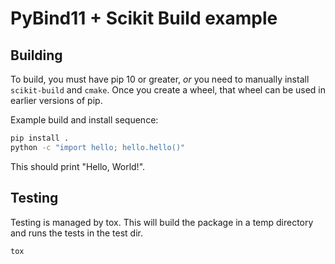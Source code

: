 # PyBind11 + Scikit Build example


## Building

To build, you must have pip 10 or greater, *or* you need to manually install
`scikit-build` and `cmake`. Once you create a wheel, that wheel can be used in
earlier versions of pip.

Example build and install sequence:

```bash
pip install .
python -c "import hello; hello.hello()"
```

This should print "Hello, World!".

## Testing

Testing is managed by tox. This will build the package in a temp directory and runs the tests in the test dir.

```shell
tox
```
